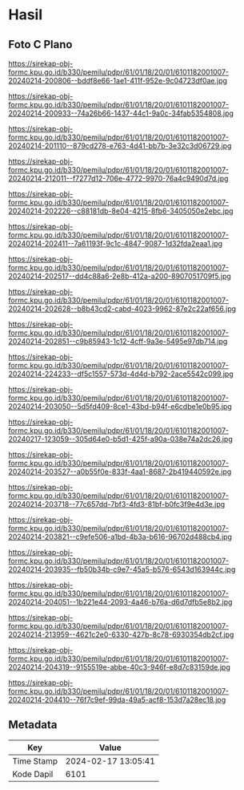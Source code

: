 # Hasil

## Foto C Plano

https://sirekap-obj-formc.kpu.go.id/b330/pemilu/pdpr/61/01/18/20/01/6101182001007-20240214-200806--bddf8e66-1ae1-411f-952e-9c04723df0ae.jpg

https://sirekap-obj-formc.kpu.go.id/b330/pemilu/pdpr/61/01/18/20/01/6101182001007-20240214-200933--74a26b66-1437-44c1-9a0c-34fab5354808.jpg

https://sirekap-obj-formc.kpu.go.id/b330/pemilu/pdpr/61/01/18/20/01/6101182001007-20240214-201110--879cd278-e763-4d41-bb7b-3e32c3d06729.jpg

https://sirekap-obj-formc.kpu.go.id/b330/pemilu/pdpr/61/01/18/20/01/6101182001007-20240214-212011--f7277d12-706e-4772-9970-76a4c9490d7d.jpg

https://sirekap-obj-formc.kpu.go.id/b330/pemilu/pdpr/61/01/18/20/01/6101182001007-20240214-202226--c88181db-8e04-4215-8fb6-3405050e2ebc.jpg

https://sirekap-obj-formc.kpu.go.id/b330/pemilu/pdpr/61/01/18/20/01/6101182001007-20240214-202411--7a61193f-9c1c-4847-9087-1d32fda2eaa1.jpg

https://sirekap-obj-formc.kpu.go.id/b330/pemilu/pdpr/61/01/18/20/01/6101182001007-20240214-202517--dd4c88a6-2e8b-412a-a200-8907051709f5.jpg

https://sirekap-obj-formc.kpu.go.id/b330/pemilu/pdpr/61/01/18/20/01/6101182001007-20240214-202628--b8b43cd2-cabd-4023-9962-87e2c22af656.jpg

https://sirekap-obj-formc.kpu.go.id/b330/pemilu/pdpr/61/01/18/20/01/6101182001007-20240214-202851--c9b85943-1c12-4cff-9a3e-5495e97db714.jpg

https://sirekap-obj-formc.kpu.go.id/b330/pemilu/pdpr/61/01/18/20/01/6101182001007-20240214-224233--df5c1557-573d-4d4d-b792-2ace5542c099.jpg

https://sirekap-obj-formc.kpu.go.id/b330/pemilu/pdpr/61/01/18/20/01/6101182001007-20240214-203050--5d5fd409-8ce1-43bd-b94f-e6cdbe1e0b95.jpg

https://sirekap-obj-formc.kpu.go.id/b330/pemilu/pdpr/61/01/18/20/01/6101182001007-20240217-123059--305d64e0-b5d1-425f-a90a-038e74a2dc26.jpg

https://sirekap-obj-formc.kpu.go.id/b330/pemilu/pdpr/61/01/18/20/01/6101182001007-20240214-203527--a0b55f0e-833f-4aa1-8687-2b419440592e.jpg

https://sirekap-obj-formc.kpu.go.id/b330/pemilu/pdpr/61/01/18/20/01/6101182001007-20240214-203718--77c657dd-7bf3-4fd3-81bf-b0fc3f9e4d3e.jpg

https://sirekap-obj-formc.kpu.go.id/b330/pemilu/pdpr/61/01/18/20/01/6101182001007-20240214-203821--c9efe506-a1bd-4b3a-b616-96702d488cb4.jpg

https://sirekap-obj-formc.kpu.go.id/b330/pemilu/pdpr/61/01/18/20/01/6101182001007-20240214-203935--fb50b34b-c9e7-45a5-b576-6543d163944c.jpg

https://sirekap-obj-formc.kpu.go.id/b330/pemilu/pdpr/61/01/18/20/01/6101182001007-20240214-204051--1b221e44-2093-4a46-b76a-d6d7dfb5e8b2.jpg

https://sirekap-obj-formc.kpu.go.id/b330/pemilu/pdpr/61/01/18/20/01/6101182001007-20240214-213959--4621c2e0-6330-427b-8c78-6930354db2cf.jpg

https://sirekap-obj-formc.kpu.go.id/b330/pemilu/pdpr/61/01/18/20/01/6101182001007-20240214-204319--9155519e-abbe-40c3-946f-e8d7c83159de.jpg

https://sirekap-obj-formc.kpu.go.id/b330/pemilu/pdpr/61/01/18/20/01/6101182001007-20240214-204410--76f7c9ef-99da-49a5-acf8-153d7a28ec18.jpg


## Metadata

| Key        | Value               |
| ---------- | ------------------- |
| Time Stamp | 2024-02-17 13:05:41 |
| Kode Dapil | 6101                |



